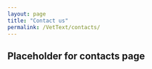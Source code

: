 ```yaml
---
layout: page
title: "Contact us"
permalink: /VetText/contacts/
---
```


## Placeholder for contacts page
